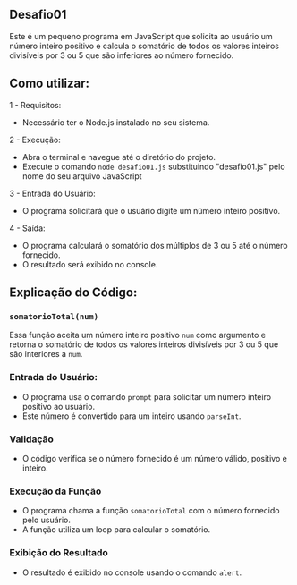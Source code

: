 ## Desafio01
Este é um pequeno programa em JavaScript que solicita ao usuário um número inteiro positivo e calcula o somatório de todos os valores inteiros divisíveis por 3 ou 5 que são inferiores ao número fornecido.

## Como utilizar:

1 - Requisitos:
- Necessário ter o Node.js instalado no seu sistema.

2 - Execução:
- Abra o terminal e navegue até o diretório do projeto.
- Execute o comando `node desafio01.js` substituindo "desafio01.js" pelo nome do seu arquivo JavaScript

3 - Entrada do Usuário:
- O programa solicitará que o usuário digite um número inteiro positivo.

4 - Saída:
- O programa calculará o somatório dos múltiplos de 3 ou 5 até o número fornecido.
- O resultado será exibido no console.

## Explicação do Código:

### `somatorioTotal(num)`
Essa função aceita um número inteiro positivo `num` como argumento e retorna o somatório de todos os valores inteiros divisíveis por 3 ou 5 que são interiores a `num`.

### Entrada do Usuário:
- O programa usa o comando `prompt` para solicitar um número inteiro positivo ao usuário.
- Este número é convertido para um inteiro usando `parseInt`.

### Validação
- O código verifica se o número fornecido é um número válido, positivo e inteiro.

### Execução da Função
- O programa chama a função `somatorioTotal` com o número fornecido pelo usuário.
- A função utiliza um loop para calcular o somatório.

### Exibição do Resultado
- O resultado é exibido no console usando o comando `alert`.

